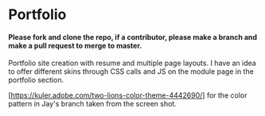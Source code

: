 Portfolio
=========

#### Please fork and clone the repo, if a contributor, please make a branch and make a pull request to merge to master.

Portfolio site creation with resume and multiple page layouts. I have an idea to offer different skins through CSS calls and JS on the module page in the portfolio section.

[https://kuler.adobe.com/two-lions-color-theme-4442690/] for the color pattern in Jay's branch taken from the screen shot.
